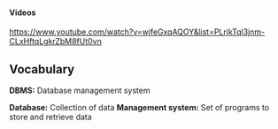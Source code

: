 #### Videos
https://www.youtube.com/watch?v=wjfeGxqAQOY&list=PLrjkTql3jnm-CLxHftqLgkrZbM8fUt0vn

## Vocabulary
**DBMS:** Database management system

**Database:** Collection of data
**Management system:** Set of programs to store and retrieve data
